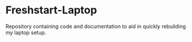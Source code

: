 # Freshstart-Laptop
Repository containing code and documentation to aid in quickly rebuilding my laptop setup.
